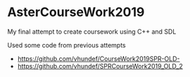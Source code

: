 # AsterCourseWork2019
My final attempt to create coursework using C++ and SDL

Used some code from previous attempts
- https://github.com/vhundef/CourseWork2019SPR-OLD-
- https://github.com/vhundef/SPRCourseWork2019_OLD_2
